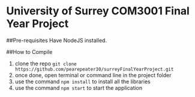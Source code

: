 # University of Surrey COM3001 Final Year Project
##Pre-requisites
Have NodeJS installed. 

##How to Compile
1. clone the repo ``` git clone https://github.com/pearepeater30/surreyFinalYearProject.git ```
2. once done, open terminal or command line in the project folder
3. use the command ``` npm install ``` to install all the libraries 
4. use the command ``` npm start ``` to start the application
